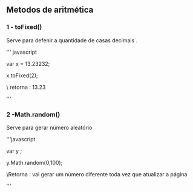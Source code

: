 
## Metodos de aritmética 

### 1 - toFixed()

<p> Serve para defenir a quantidade de casas decimais .</p>

''' javascript

var x = 13.23232;

x.toFixed(2);

\\ retorna : 13.23 

'''

### 2 -Math.random()

<p> Serve para gerar número aleatório </p>

'''javascript

var y ;

y.Math.random(0,100);

\\Retorna : vai gerar um número diferente toda vez que atualizar a página 

'''